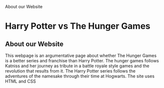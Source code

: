 <html>
<head>
 About our Website 
</head>
<body>
<h1> Harry Potter vs The Hunger Games</h1>
<h2> About our Website </h2>
</body>
<p> This webpage is an argumentative page about whether The Hunger Games is a better series and franchise than Harry Potter. The hunger games follows Katniss and her journey as tribute in a battle royale style games and the revolution that results from it. The Harry Potter series follows the adventures of the namesake through their time at Hogwarts. The site uses HTML and CSS </p> 
<html>
